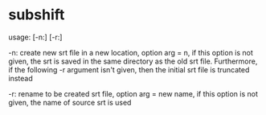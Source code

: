 # subshift

usage: <program name> [-n:] [-r:] <source srt> <shift by s seconds>
  
-n: create new srt file in a new location, option arg = n, if this option is not given, the srt is saved in the same
directory as the old srt file. Furthermore, if the following -r argument isn't given, then the initial srt file is truncated instead

-r: rename to be created srt file, option arg = new name, if this option is not given, the name of source srt is used
